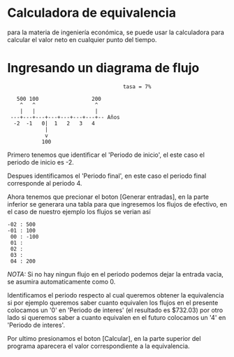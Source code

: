 # Calculadora de equivalencia 
para la materia de ingeniería económica, se puede usar la calculadora 
para calcular el valor neto en cualquier punto del tiempo.


# Ingresando un diagrama de flujo

```
                                     tasa = 7%

   500 100                 200
    ^   ^                   ^
    |   |                   |
 ---+---+---+---+---+---+---+-- Años
  -2  -1   0|  1   2   3   4
            |
            v
           100
```


Primero tenemos que identificar el 'Periodo de inicio', el este caso 
el periodo de inicio es -2.

Despues identificamos el 'Periodo final', en este caso el periodo final
corresponde al periodo 4.

Ahora tenemos que precionar el boton [Generar entradas], en la parte 
inferior se generara una tabla para que ingresemos los flujos de 
efectivo, en el caso de nuestro ejemplo los flujos se verian así 

```
-02 : 500
-01 : 100
 00 : -100
 01 :
 02 :
 03 :
 04 : 200
```

*NOTA:* Si no hay ningun flujo en el periodo podemos dejar la entrada 
vacia, se asumira automaticamente como 0.

Identificamos el periodo respecto al cual queremos obtener la 
equivalencia si por ejemplo queremos saber cuanto equivalen los flujos
en el presente colocamos un '0' en 'Periodo de interes' (el resultado es
$732.03) por otro lado si queremos saber a cuanto equivalen en el futuro
colocamos un '4' en 'Periodo de interes'. 

Por ultimo presionamos el boton [Calcular], en la parte superior del 
programa aparecera el valor correspondiente a la equivalencia.



